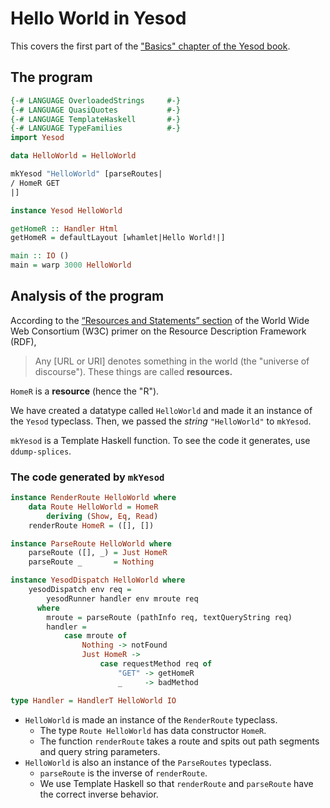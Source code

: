 
# Hello World in Yesod

This covers the first part of the ["Basics" chapter of the Yesod book](https://www.yesodweb.com/book/basics).

## The program ##

```haskell
{-# LANGUAGE OverloadedStrings     #-}
{-# LANGUAGE QuasiQuotes           #-}
{-# LANGUAGE TemplateHaskell       #-}
{-# LANGUAGE TypeFamilies          #-}
import Yesod

data HelloWorld = HelloWorld

mkYesod "HelloWorld" [parseRoutes|
/ HomeR GET
|]

instance Yesod HelloWorld

getHomeR :: Handler Html
getHomeR = defaultLayout [whamlet|Hello World!|]

main :: IO ()
main = warp 3000 HelloWorld
```
## Analysis of the program

According to the [“Resources and Statements” section](https://www.w3.org/TR/rdf11-concepts/#resources-and-statements) of the World Wide Web Consortium (W3C) primer on the Resource Description Framework (RDF),

> Any \[URL or URI\] denotes something in the world (the "universe of discourse"). These things are called **resources.**

`HomeR` is a **resource** (hence the "R").

We have created a datatype called `HelloWorld` and made it an instance of the `Yesod` typeclass. Then, we passed the *string* `"HelloWorld"` to `mkYesod`.

`mkYesod` is a Template Haskell function. To see the code it generates, use `ddump-splices`.

### The code generated by `mkYesod`
```haskell
instance RenderRoute HelloWorld where
    data Route HelloWorld = HomeR
        deriving (Show, Eq, Read)
    renderRoute HomeR = ([], [])

instance ParseRoute HelloWorld where
    parseRoute ([], _) = Just HomeR
    parseRoute _       = Nothing

instance YesodDispatch HelloWorld where
    yesodDispatch env req =
        yesodRunner handler env mroute req
      where
        mroute = parseRoute (pathInfo req, textQueryString req)
        handler =
            case mroute of
                Nothing -> notFound
                Just HomeR ->
                    case requestMethod req of
                        "GET" -> getHomeR
                        _     -> badMethod

type Handler = HandlerT HelloWorld IO
```

 * `HelloWorld` is made an instance of the `RenderRoute` typeclass.
	 - The type `Route HelloWorld` has data constructor `HomeR`.
	 - The function `renderRoute` takes a route and spits out path segments and query string parameters.
 * `HelloWorld` is also an instance of the `ParseRoutes` typeclass.
	 - `parseRoute` is the inverse of `renderRoute`.
	 - We use Template Haskell so that `renderRoute` and `parseRoute` have the correct inverse behavior.
<!--stackedit_data:
eyJoaXN0b3J5IjpbLTkyNDI4MDA1Nyw0MzMyMjY2MDEsMTM2Mz
czMTE2LDU2MjA5MTEwMSwtMTA2NDI5ODA0M119
-->